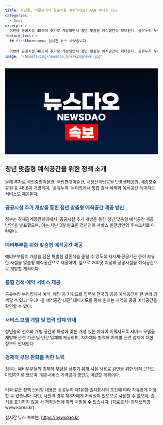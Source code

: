 ```yaml
---
title: 청년들, 박물관에서 결혼식을 계획하세요! 무료 예식장 제공
categories:
  - News
excerpt: >
  이번에 공공시설 48곳이 추가로 개방되면서 청년 맞춤형 예식공간이 확대된다. 공유누리 누리집에서는 통합 검색·예약과 테마지도 서비스도 제공되며, 지자체·공공기관이 보유한 시설을 맞춤형 예식공간으로 개방한다. 또한, 200곳 이상의 공공시설을 예식공간으로 개방할 계획이며, 혼례식과 돌잔치를 치루지 못한 소외 계층 가정을 지원하는 사회적배려대상자 전통혼례 및 돌잔치 지원’ 사업이 진행된다. 이를 통해 예비부부들은 쉽게 원하는 공간을 선택하고 예약할 수 있게 되었다. 추가로, 청년층의 선호와 공간의 특성에 맞는 개성 있는 예식을 위해 서비스 모델도 개발 중이며, 경제적 부담을 낮추기 위해 시설 사용료 감면을 위한 법적 근거도 마련할 예정이다.
feature_text: >
  ## firstkoreanews 실시간 뉴스 속보입니다.

  이번에 공공시설 48곳이 추가로 개방되면서 청년 맞춤형 예식공간이 확대된다. 공유누리 누리집에서는 통합 검색·예약과 테마지도 서비스도 제공되며, 지자체·공공기관이 보유한 시설을 맞춤형 예식공간으로 개방한다. 또한, 200곳 이상의 공공시설을 예식공간으로 개방할 계획이며, 혼례식과 돌잔치를 치루지 못한 소외 계층 가정을 지원하는 사회적배려대상자 전통혼례 및 돌잔치 지원’ 사업이 진행된다. 이를 통해 예비부부들은 쉽게 원하는 공간을 선택하고 예약할 수 있게 되었다. 추가로, 청년층의 선호와 공간의 특성에 맞는 개성 있는 예식을 위해 서비스 모델도 개발 중이며, 경제적 부담을 낮추기 위해 시설 사용료 감면을 위한 법적 근거도 마련할 예정이다.
image: '/assets/img/newsdao_breakingnews.jpg'
---
```


<p><img src="/assets/img/newsdao_breakingnews.jpg" alt="firstkoreanews 속보" /></p>

<h2 data-ke-size="size26">청년 맞춤형 예식공간을 위한 정책 소개</h2>

<p data-ke-size="size16">올해 추가로 국립중앙박물관, 국립현대미술관, 내장산국립공원 단풍생태공원, 세종호수공원 등 48곳이 개방되며, '공유누리' 누리집에서 통합 검색·예약과 예식공간 테마지도 서비스도 제공된다.</p>

<h3><b><span style="color: #1a5490;">공공시설 추가 개방을 통한 청년 맞춤형 예식공간 제공 방안</span></b></h3>

<p data-ke-size="size16">정부는 경제관계장관회의에서 '공공시설 추가 개방을 통한 청년 맞춤형 예식공간 제공 방안'을 발표했으며, 이는 지난 3월 발표한 청년친화 서비스 발전방안의 후속조치로 마련됐다.</p>

<h3><b><span style="color: #1a5490;">예비부부를 위한 맞춤형 예식공간 제공</span></b></h3>

<p data-ke-size="size16">예비부부들이 개성을 담은 특별한 결혼식을 올릴 수 있도록 지자체·공공기관 등이 보유한 시설을 맞춤형 예식공간으로 제공하며, 앞으로 200곳 이상의 공공시설을 예식공간으로 개방할 계획이다.</p>

<h3><b><span style="color: #1a5490;">통합 검색·예약 서비스 제공</span></b></h3>

<p data-ke-size="size16">공유누리 누리집에서 예식, 웨딩 등 키워드를 입력해 전국의 공공 예식공간을 한 번에 검색할 수 있고 ‘우리마을 예식공간 대관’ 테마지도를 통해 원하는 지역의 공공 예식공간을 확인할 수 있다.</p>

<h3><b><span style="color: #1a5490;">서비스 모델 개발 및 협력 업체 안내</span></b></h3>

<p data-ke-size="size16">청년층의 선호와 개별 공간의 특성에 맞는 개성 있는 예식이 이뤄지도록 서비스 모델을 개발해 관련 기관 및 민간 업체에 제공하며, 지자체와 협력해 지역별 관련 업체에 대한 정보도 안내한다.</p>

<h3><b><span style="color: #1a5490;">경제적 부담 완화를 위한 노력</span></b></h3>

<p data-ke-size="size16">정부는 예비부부들의 경제적 부담을 낮추기 위해 시설 사용료 감면을 위한 법적 근거도 마련하기로 했으며, 결혼서비스 가격공개 방안도 마련할 계획이다.</p>

<hr>

<p data-ke-size="size16">이와 같은 정책 브리핑 내용은 공공누리 제1유형:출처표시의 조건에 따라 자유롭게 이용할 수 있습니다. 다만, 사진의 경우 제3자에게 저작권이 있으므로 사용할 수 없으며, 출처를 표기하지 않을 시 저작권법에 따라 처벌될 수 있습니다. (자료출처=정책브리핑 www.korea.kr)</p>
실시간 뉴스 속보는, <a href="https://newsdao.kr" rel="dofollow">https://newsdao.kr</a>


